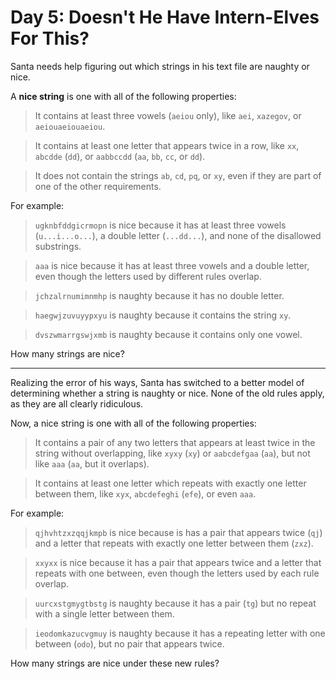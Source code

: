 # Day 5: Doesn't He Have Intern-Elves For This?

Santa needs help figuring out which strings in his text file are naughty or
nice.

A **nice string** is one with all of the following properties:

> It contains at least three vowels (`aeiou` only), like `aei`, `xazegov`, or `aeiouaeiouaeiou`.

> It contains at least one letter that appears twice in a row, like `xx`, `abcdde` (`dd`), or `aabbccdd` (`aa`, `bb`, `cc`, or `dd`).

> It does not contain the strings `ab`, `cd`, `pq`, or `xy`, even if they are part of one of the other requirements.

For example:

> `ugknbfddgicrmopn` is nice because it has at least three vowels (`u...i...o...`), a double letter (`...dd...`), and none of the disallowed substrings.

> `aaa` is nice because it has at least three vowels and a double letter, even though the letters used by different rules overlap.

> `jchzalrnumimnmhp` is naughty because it has no double letter.

> `haegwjzuvuyypxyu` is naughty because it contains the string `xy`.

> `dvszwmarrgswjxmb` is naughty because it contains only one vowel.

How many strings are nice?

---

Realizing the error of his ways, Santa has switched to a better model of
determining whether a string is naughty or nice. None of the old rules
apply, as they are all clearly ridiculous.

Now, a nice string is one with all of the following properties:

> It contains a pair of any two letters that appears at least twice in the string without overlapping, like `xyxy` (`xy`) or `aabcdefgaa` (`aa`), but not like `aaa` (`aa`, but it overlaps).

> It contains at least one letter which repeats with exactly one letter between them, like `xyx`, `abcdefeghi` (`efe`), or even `aaa`.

For example:

> `qjhvhtzxzqqjkmpb` is nice because is has a pair that appears twice (`qj`) and a letter that repeats with exactly one letter between them (`zxz`).

> `xxyxx` is nice because it has a pair that appears twice and a letter that repeats with one between, even though the letters used by each rule overlap.

> `uurcxstgmygtbstg` is naughty because it has a pair (`tg`) but no repeat with a single letter between them.

> `ieodomkazucvgmuy` is naughty because it has a repeating letter with one between (`odo`), but no pair that appears twice.

How many strings are nice under these new rules?

